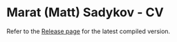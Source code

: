 # Marat (Matt) Sadykov - CV
Refer to the [Release page](https://github.com/SmugglerSMR/Professional_CV/releases) for the latest compiled version.